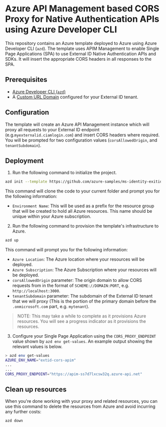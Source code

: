 # Azure API Management based CORS Proxy for Native Authentication APIs using Azure Developer CLI

This repository contains an Azure template deployed to Azure using Azure Developer CLI (`azd`). The template uses APIM Management to enable Single Page Applications (SPA) to use External ID Native Authentication APIs and SDKs. It will insert the appropriate CORS headers in all responses to the SPA.

## Prerequisites

+ [Azure Developer CLI (`azd`)](https://learn.microsoft.com/azure/developer/azure-developer-cli/install-azd)
+ A [Custom URL Domain](https://learn.microsoft.com/en-us/entra/external-id/customers/how-to-custom-url-domain) configured for your External ID tenant.

## Configuration

The template will create an Azure API Management instance which will proxy all requests to your External ID endpoint (e.g.`myexternalid.ciamlogin.com`) and insert CORS headers where required. You will be prompted for two configuration values (`corsAllowedOrigin`, and `tenantSubdomain`).

## Deployment

1. Run the following command to initialize the project.

```bash
azd init --template https://github.com/azure-samples/ms-identity-exitid-cors-proxy-apim
```

This command will clone the code to your current folder and prompt you for the following information:

- `Environment Name`: This will be used as a prefix for the resource group that will be created to hold all Azure resources. This name should be unique within your Azure subscription.

2. Run the following command to provision the template's infrastructure to Azure.

```bash
azd up
```

This command will prompt you for the following information:
- `Azure Location`: The Azure location where your resources will be deployed.
- `Azure Subscription`: The Azure Subscription where your resources will be deployed.
- `corsAllowedOrigin` parameter: The origin domain to allow CORS requests from in the format of `SCHEME://DOMAIN:PORT`, e.g. `http://localhost:3000`.
- `tenantSubdomain` parameter: The subdomain of the External ID tenant that we will proxy (This is the portion of the primary domain before the `.onmicrosoft.com` part, e.g. `mytenant`).

> NOTE: This may take a while to complete as it provisions Azure resources. You will see a progress indicator as it provisions the resources.


3. Configure your Single Page Application using the `CORS_PROXY_ENDPOINT` value shown by `azd env get-values`.  An example output showing the relevant values is below.

```bash
> azd env get-values
AZURE_ENV_NAME="extid-cors-apim"
...
...
CORS_PROXY_ENDPOINT="https://apim-ss7d7lxcsw32q.azure-api.net"
```

## Clean up resources

When you're done working with your proxy and related resources, you can use this command to delete the resources from Azure and avoid incurring any further costs:

```shell
azd down
```
